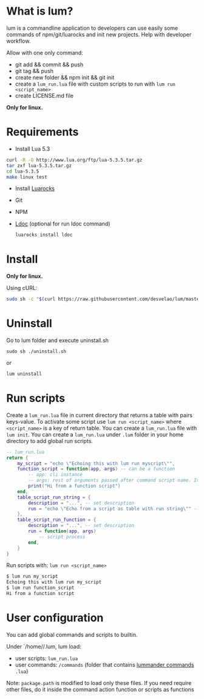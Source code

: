 # What is lum?
lum is a commandline application to developers can use easily some commands of npm/git/luarocks and init new projects. Help with developer workflow.

Allow with one only command:
- git add && commit && push
- git tag && push
- create new folder && npm init && git init
- create a `lum_run.lua` file with custom scripts to run with `lum run <script_name>`
- create LICENSE.md file

**Only for linux.**

# Requirements
- Install Lua 5.3

```bash
curl -R -O http://www.lua.org/ftp/lua-5.3.5.tar.gz
tar zxf lua-5.3.5.tar.gz
cd lua-5.3.5
make linux test
```

- Install [Luarocks](https://luarocks.org/#quick-start)

- Git
- NPM
- [Ldoc](https://stevedonovan.github.io/ldoc/) (optional for run ldoc command)
    ```bash
    luarocks install ldoc
    ```

# Install

**Only for linux.**

Using cURL:
```bash
sudo sh -c "$(curl https://raw.githubusercontent.com/desvelao/lum/master/install.sh)" 
```

# Uninstall
Go to lum folder and execute uninstall.sh

```
sudo sh ./uninstall.sh
```

or

```bash
lum uninstall
```

# Run scripts
Create a `lum_run.lua` file in current directory that returns a table with pairs keys-value. To activate some script use `lum run <script_name>` where `<script_name>` is a key of return table. You can create a `lum_run.lua` file with `lum init`. You can create a `lum_run.lua` under `.lum` folder in your home directory to add global run scripts.

```lua
-- lum_run.lua
return {
    my_script = "echo \"Echoing this with lum run myscript\"",
    function_script = function(app, args) -- can be a function
        -- app: cli instance
        -- args: rest of arguments passed after command script name. It's a table.
        print("Hi from a function script")
    end,
    table_script_run_string = {
        description = "...", -- set description
        run = "echo \"Echo from a script as table with run string\"" -- string/function. If string, description is placed to this
    },
    table_script_run_function = {
        description = "...", -- set description
        run = function(app, args)
            -- script process
        end,
    }
}
```

Run scripts with: `lum run <script_name>`
```bash
$ lum run my_script
Echoing this with lum run my_script
$ lum run function_script
Hi from a function script
```

# User configuration
You can add global commands and scripts to builtin.

Under `/home/<USERNAME>/.lum, lum load:

- user scripts: `lum_run.lua`
- user commands: `/commands` (folder that contains [lummander commands](https://github.com/Desvelao/lummander#command-file) `.lua`)

Note: `package.path` is modified to load only these files. If you need require other files, do it inside the command action function or scripts as functions
